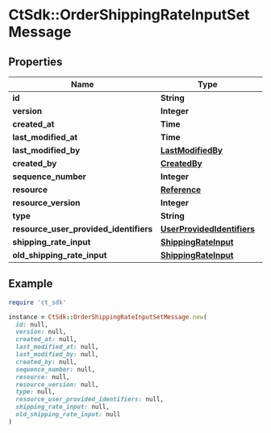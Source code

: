 # CtSdk::OrderShippingRateInputSetMessage

## Properties

| Name | Type | Description | Notes |
| ---- | ---- | ----------- | ----- |
| **id** | **String** |  |  |
| **version** | **Integer** |  |  |
| **created_at** | **Time** |  |  |
| **last_modified_at** | **Time** |  |  |
| **last_modified_by** | [**LastModifiedBy**](LastModifiedBy.md) |  | [optional] |
| **created_by** | [**CreatedBy**](CreatedBy.md) |  | [optional] |
| **sequence_number** | **Integer** |  | [optional] |
| **resource** | [**Reference**](Reference.md) |  | [optional] |
| **resource_version** | **Integer** |  | [optional] |
| **type** | **String** |  | [optional] |
| **resource_user_provided_identifiers** | [**UserProvidedIdentifiers**](UserProvidedIdentifiers.md) |  | [optional] |
| **shipping_rate_input** | [**ShippingRateInput**](ShippingRateInput.md) |  | [optional] |
| **old_shipping_rate_input** | [**ShippingRateInput**](ShippingRateInput.md) |  | [optional] |

## Example

```ruby
require 'ct_sdk'

instance = CtSdk::OrderShippingRateInputSetMessage.new(
  id: null,
  version: null,
  created_at: null,
  last_modified_at: null,
  last_modified_by: null,
  created_by: null,
  sequence_number: null,
  resource: null,
  resource_version: null,
  type: null,
  resource_user_provided_identifiers: null,
  shipping_rate_input: null,
  old_shipping_rate_input: null
)
```

